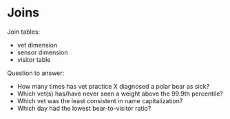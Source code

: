 # Joins


Join tables:

- vet dimension
- sensor dimension
- visitor table


Question to answer:

- How many times has vet practice X diagnosed a polar bear as sick?
- Which vet(s) has/have never seen a weight above the 99.9th percentile?
- Which vet was the least consistent in name capitalization?
- Which day had the lowest bear-to-visitor ratio?
